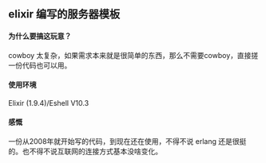 ## elixir 编写的服务器模板
#### 为什么要搞这玩意？
 cowboy 太复杂，如果需求本来就是很简单的东西，那么不需要cowboy，直接搓一份代码也可以用。


#### 使用环境
 Elixir (1.9.4)/Eshell V10.3

#### 感慨
 一份从2008年就开始写的代码，到现在还在使用，不得不说 erlang 还是很挺的。也不得不说互联网的连接方式基本没啥变化。
